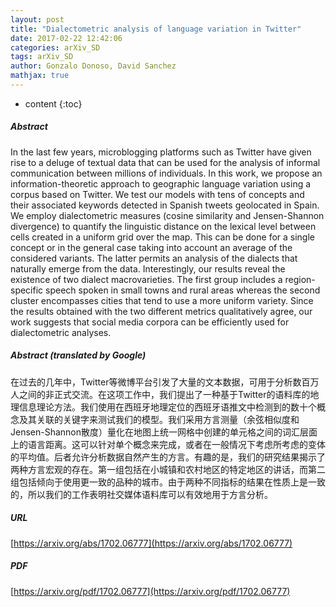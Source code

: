 ```yaml
---
layout: post
title: "Dialectometric analysis of language variation in Twitter"
date: 2017-02-22 12:42:06
categories: arXiv_SD
tags: arXiv_SD
author: Gonzalo Donoso, David Sanchez
mathjax: true
---
```


* content
{:toc}

##### Abstract
In the last few years, microblogging platforms such as Twitter have given rise to a deluge of textual data that can be used for the analysis of informal communication between millions of individuals. In this work, we propose an information-theoretic approach to geographic language variation using a corpus based on Twitter. We test our models with tens of concepts and their associated keywords detected in Spanish tweets geolocated in Spain. We employ dialectometric measures (cosine similarity and Jensen-Shannon divergence) to quantify the linguistic distance on the lexical level between cells created in a uniform grid over the map. This can be done for a single concept or in the general case taking into account an average of the considered variants. The latter permits an analysis of the dialects that naturally emerge from the data. Interestingly, our results reveal the existence of two dialect macrovarieties. The first group includes a region-specific speech spoken in small towns and rural areas whereas the second cluster encompasses cities that tend to use a more uniform variety. Since the results obtained with the two different metrics qualitatively agree, our work suggests that social media corpora can be efficiently used for dialectometric analyses.

##### Abstract (translated by Google)
在过去的几年中，Twitter等微博平台引发了大量的文本数据，可用于分析数百万人之间的非正式交流。在这项工作中，我们提出了一种基于Twitter的语料库的地理信息理论方法。我们使用在西班牙地理定位的西班牙语推文中检测到的数十个概念及其关联的关键字来测试我们的模型。我们采用方言测量（余弦相似度和Jensen-Shannon散度）量化在地图上统一网格中创建的单元格之间的词汇层面上的语言距离。这可以针对单个概念来完成，或者在一般情况下考虑所考虑的变体的平均值。后者允许分析数据自然产生的方言。有趣的是，我们的研究结果揭示了两种方言宏观的存在。第一组包括在小城镇和农村地区的特定地区的讲话，而第二组包括倾向于使用更一致的品种的城市。由于两种不同指标的结果在性质上是一致的，所以我们的工作表明社交媒体语料库可以有效地用于方言分析。

##### URL
[https://arxiv.org/abs/1702.06777](https://arxiv.org/abs/1702.06777)

##### PDF
[https://arxiv.org/pdf/1702.06777](https://arxiv.org/pdf/1702.06777)

